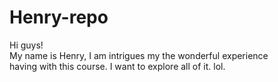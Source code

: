 # Henry-repo

Hi guys!  
My name is Henry, I am intrigues my the wonderful experience  
having with this course. I want to explore all of it. lol.
